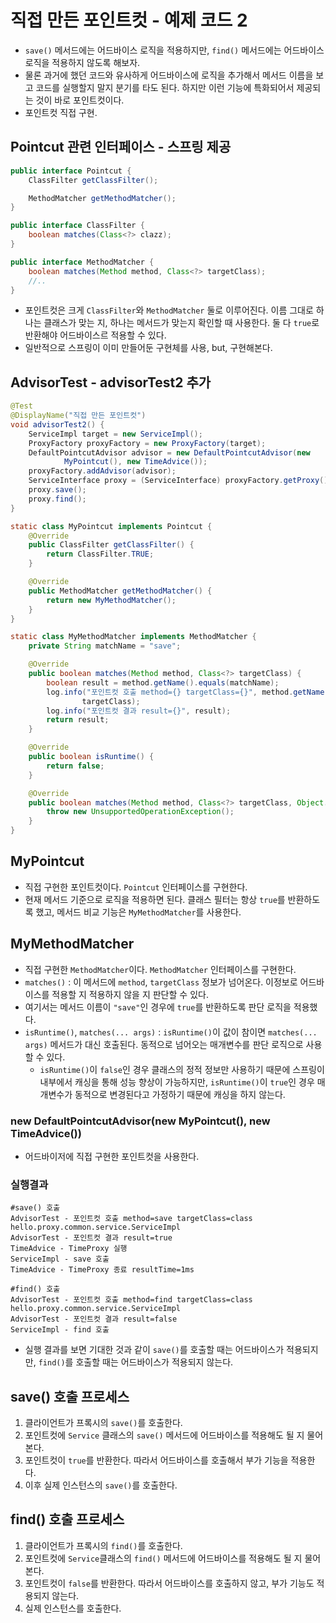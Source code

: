 # 직접 만든 포인트컷 - 예제 코드 2
- `save()` 메서드에는 어드바이스 로직을 적용하지만, `find()` 메서드에는 어드바이스 로직을
적용하지 않도록 해보자.
- 물론 과거에 했던 코드와 유사하게 어드바이스에 로직을 추가해서 메서드 이름을 보고 코드를 실행할지
말지 분기를 타도 된다. 하지만 이런 기능에 특화되어서 제공되는 것이 바로 포인트컷이다.
- 포인트컷 직접 구현.
## Pointcut 관련 인터페이스 - 스프링 제공
```java
public interface Pointcut {
    ClassFilter getClassFilter();

    MethodMatcher getMethodMatcher();
}

public interface ClassFilter {
    boolean matches(Class<?> clazz);
}

public interface MethodMatcher {
    boolean matches(Method method, Class<?> targetClass);
    //..
}
```
- 포인트컷은 크게 `ClassFilter`와 `MethodMatcher` 둘로 이루어진다. 이름 그대로 하나는
클래스가 맞는 지, 하나는 메서드가 맞는지 확인할 때 사용한다. 둘 다 `true`로 반환해야
어드바이스르 적용할 수 있다.
- 일반적으로 스프링이 이미 만들어둔 구현체를 사용, but, 구현해본다.

## AdvisorTest - advisorTest2 추가
```java
@Test
@DisplayName("직접 만든 포인트컷")
void advisorTest2() {
    ServiceImpl target = new ServiceImpl();
    ProxyFactory proxyFactory = new ProxyFactory(target);
    DefaultPointcutAdvisor advisor = new DefaultPointcutAdvisor(new
            MyPointcut(), new TimeAdvice());
    proxyFactory.addAdvisor(advisor);
    ServiceInterface proxy = (ServiceInterface) proxyFactory.getProxy();
    proxy.save();
    proxy.find();
}

static class MyPointcut implements Pointcut {
    @Override
    public ClassFilter getClassFilter() {
        return ClassFilter.TRUE;
    }

    @Override
    public MethodMatcher getMethodMatcher() {
        return new MyMethodMatcher();
    }
}

static class MyMethodMatcher implements MethodMatcher {
    private String matchName = "save";

    @Override
    public boolean matches(Method method, Class<?> targetClass) {
        boolean result = method.getName().equals(matchName);
        log.info("포인트컷 호출 method={} targetClass={}", method.getName(),
                targetClass);
        log.info("포인트컷 결과 result={}", result);
        return result;
    }

    @Override
    public boolean isRuntime() {
        return false;
    }

    @Override
    public boolean matches(Method method, Class<?> targetClass, Object... args) {
        throw new UnsupportedOperationException();
    }
}
```

## MyPointcut
- 직접 구현한 포인트컷이다. `Pointcut` 인터페이스를 구현한다.
- 현재 메서드 기준으로 로직을 적용하면 된다. 클래스 필터는 항상 `true`를 반환하도록 했고, 메서드
비교 기능은 `MyMethodMatcher`를 사용한다.

## MyMethodMatcher
- 직접 구현한 `MethodMatcher`이다. `MethodMatcher` 인터페이스를 구현한다.
- `matches()` : 이 메서드에 `method`, `targetClass` 정보가 넘어온다. 이정보로
어드바이스를 적용할 지 적용하지 않을 지 판단할 수 있다.
- 여기서는 메서드 이름이 `"save"`인 경우에 `true`를 반환하도록 판단 로직을 적용했다.
- `isRuntime()`, `matches(... args)` : `isRuntime()`이 값이 참이면 
`matches(... args)` 메서드가 대신 호출된다. 동적으로 넘어오는 매개변수를 판단 로직으로 사용할 수 있다.
    - `isRuntime()`이 `false`인 경우 클래스의 정적 정보만 사용하기 때문에 스프링이 내부에서
    캐싱을 통해 성능 향상이 가능하지만, `isRuntime()`이 `true`인 경우 매개변수가 동적으로
    변경된다고 가정하기 때문에 캐싱을 하지 않는다.

### new DefaultPointcutAdvisor(new MyPointcut(), new TimeAdvice())
- 어드바이저에 직접 구현한 포인트컷을 사용한다.

### 실행결과
```text
#save() 호출
AdvisorTest - 포인트컷 호출 method=save targetClass=class
hello.proxy.common.service.ServiceImpl
AdvisorTest - 포인트컷 결과 result=true
TimeAdvice - TimeProxy 실행
ServiceImpl - save 호출
TimeAdvice - TimeProxy 종료 resultTime=1ms

#find() 호출
AdvisorTest - 포인트컷 호출 method=find targetClass=class
hello.proxy.common.service.ServiceImpl
AdvisorTest - 포인트컷 결과 result=false
ServiceImpl - find 호출
```
- 실행 결과를 보면 기대한 것과 같이 `save()`를 호출할 때는 어드바이스가 적용되지만, `find()`를
호출할 때는 어드바이스가 적용되지 않는다.

## save() 호출 프로세스
1. 클라이언트가 프록시의 `save()`를 호출한다.
2. 포인트컷에 `Service` 클래스의 `save()` 메서드에 어드바이스를 적용해도 될 지 물어본다.
3. 포인트컷이 `true`를 반환한다. 따라서 어드바이스를 호출해서 부가 기능을 적용한다.
4. 이후 실제 인스턴스의 `save()`를 호출한다.

## find() 호출 프로세스
1. 클라이언트가 프록시의 `find()`를 호출한다.
2. 포인트컷에 `Service`클래스의 `find()` 메서드에 어드바이스를 적용해도 될 지 물어본다.
3. 포인트컷이 `false`를 반환한다. 따라서 어드바이스를 호출하지 않고, 부가 기능도 적용되지 않는다.
4. 실제 인스턴스를 호출한다.
